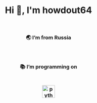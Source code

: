<h1 align="center">Hi 👋, I'm howdout64</h1> <br />
<h3 align="center">🌏 I’m from Russia <h3 align="center"> <br />
<h3 align="center">📚 I’m programming on <h3 align="center"> <br />
<img width="40" alt="python" src="https://upload.wikimedia.org/wikipedia/commons/thumb/c/c3/Python-logo-notext.svg/1869px-Python-logo-notext.svg.png">

